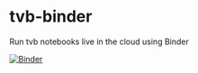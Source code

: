 # tvb-binder
Run tvb notebooks live in the cloud using Binder

[![Binder](https://mybinder.org/badge.svg)](https://mybinder.org/v2/gh/JohnGriffiths/tvb-binder/master)

